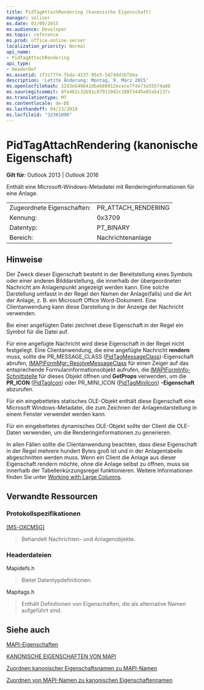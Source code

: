 ```yaml
---
title: PidTagAttachRendering (kanonische Eigenschaft)
manager: soliver
ms.date: 03/09/2015
ms.audience: Developer
ms.topic: reference
ms.prod: office-online-server
localization_priority: Normal
api_name:
- PidTagAttachRendering
api_type:
- HeaderDef
ms.assetid: 1f31f7f4-fbda-4337-95e5-5474dd1bf84a
description: 'Letzte Änderung: Montag, 9. März 2015'
ms.openlocfilehash: 22d3e649641dbe688912ecece7fde73a555f4a88
ms.sourcegitcommit: 8fe462c32b91c87911942c188f3445e85a54137c
ms.translationtype: MT
ms.contentlocale: de-DE
ms.lasthandoff: 04/23/2019
ms.locfileid: "32361096"
---
```

# <a name="pidtagattachrendering-canonical-property"></a>PidTagAttachRendering (kanonische Eigenschaft)

  
  
**Gilt für**: Outlook 2013 | Outlook 2016 
  
Enthält eine Microsoft-Windows-Metadatei mit Renderinginformationen für eine Anlage. 
  
|||
|:-----|:-----|
|Zugeordnete Eigenschaften:  <br/> |PR_ATTACH_RENDERING  <br/> |
|Kennung:  <br/> |0x3709  <br/> |
|Datentyp:  <br/> |PT_BINARY  <br/> |
|Bereich:  <br/> |Nachrichtenanlage  <br/> |
   
## <a name="remarks"></a>Hinweise

Der Zweck dieser Eigenschaft besteht in der Bereitstellung eines Symbols oder einer anderen Bilddarstellung, die innerhalb der übergeordneten Nachricht am Anlagenpunkt angezeigt werden kann. Eine solche Darstellung umfasst in der Regel den Namen der Anlage(falls) und die Art der Anlage, z. B. ein Microsoft Office Word-Dokument. Eine Clientanwendung kann diese Darstellung in der Anzeige der Nachricht verwenden. 
  
Bei einer angefügten Datei zeichnet diese Eigenschaft in der Regel ein Symbol für die Datei auf. 
  
Für eine angefügte Nachricht wird diese Eigenschaft in der Regel nicht festgelegt. Eine Clientanwendung, die eine angefügte Nachricht **rendern** muss, sollte die PR_MESSAGE_CLASS ([PidTagMessageClass](pidtagmessageclass-canonical-property.md))-Eigenschaft abrufen, [IMAPIFormMgr::ResolveMessageClass](imapiformmgr-resolvemessageclass.md) für einen Zeiger auf das entsprechende Formularinformationsobjekt aufrufen, die [IMAPIFormInfo-Schnittstelle](imapiforminfoimapiprop.md) für dieses Objekt öffnen und **GetProps** verwenden, um die **PR_ICON** ([PidTagIcon](pidtagicon-canonical-property.md)) oder PR_MINI_ICON ([PidTagMiniIcon](pidtagminiicon-canonical-property.md)) **-Eigenschaft** abzurufen. 
  
Für ein eingebettetes statisches OLE-Objekt enthält diese Eigenschaft eine Microsoft Windows-Metadatei, die zum Zeichnen der Anlagendarstellung in einem Fenster verwendet werden kann. 
  
Für ein eingebettetes dynamisches OLE-Objekt sollte der Client die OLE-Daten verwenden, um die Renderinginformationen zu generieren. 
  
In allen Fällen sollte die Clientanwendung beachten, dass diese Eigenschaft in der Regel mehrere hundert Bytes groß ist und in der Anlagentabelle abgeschnitten werden muss. Wenn ein Client die Anlage aus dieser Eigenschaft rendern möchte, ohne die Anlage selbst zu öffnen, muss sie innerhalb der Tabellenkürzungsregel funktionieren. Weitere Informationen finden Sie unter [Working with Large Columns](working-with-large-columns.md). 
  
## <a name="related-resources"></a>Verwandte Ressourcen

### <a name="protocol-specifications"></a>Protokollspezifikationen

[[MS-OXCMSG]](https://msdn.microsoft.com/library/7fd7ec40-deec-4c06-9493-1bc06b349682%28Office.15%29.aspx)
  
> Behandelt Nachrichten- und Anlagenobjekte.
    
### <a name="header-files"></a>Headerdateien

Mapidefs.h
  
> Bietet Datentypdefinitionen.
    
Mapitags.h
  
> Enthält Definitionen von Eigenschaften, die als alternative Namen aufgeführt sind.
    
## <a name="see-also"></a>Siehe auch



[MAPI-Eigenschaften](mapi-properties.md)
  
[KANONISCHE EIGENSCHAFTEN VON MAPI](mapi-canonical-properties.md)
  
[Zuordnen kanonischer Eigenschaftsnamen zu MAPI-Namen](mapping-canonical-property-names-to-mapi-names.md)
  
[Zuordnen von MAPI-Namen zu kanonischen Eigenschaftennamen](mapping-mapi-names-to-canonical-property-names.md)


